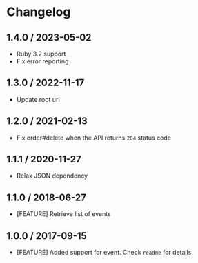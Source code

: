 # Changelog

## 1.4.0 / 2023-05-02

- Ruby 3.2 support
- Fix error reporting

## 1.3.0 / 2022-11-17

- Update root url

## 1.2.0 / 2021-02-13

- Fix order#delete when the API returns `204` status code

## 1.1.1 / 2020-11-27

- Relax JSON dependency

## 1.1.0 / 2018-06-27

- [FEATURE] Retrieve list of events

## 1.0.0 / 2017-09-15

- [FEATURE] Added support for event. Check `readme` for details
